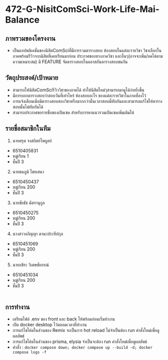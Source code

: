 # 472-G-NisitComSci-Work-Life-Mai-Balance

## ภาพรวมของโครงงาน
  - เป็นแอปพลิเคชั่นของนิสิตComSciที่มีการรวมตารางสอบ ห้องสอบในแต่ละรายวิชา วิชาเลือกในภาคพร้อมรีวิวจากนิสิตที่เคยเรียนมาก่อน ประกาศของทางภาควิชา และอื่นๆ(อาจจะเพิ่ม/ลดได้ตามความเหมาะสม) มี FEATURE จัดตารางสอบในคลาสกันตารางสอบชนกัน

## วัตถุประสงค์/เป้าหมาย
  - สามารถให้นิสิตComSciรีวิววิชาของภาคได้ ทำให้นิสิตใหม่ๆสามารถมาดูได้ง่ายยิ่งขึ้น
  - มีการบอกตารางสอบว่าสอบวันที่เท่าไหร่ ห้องสอบอะไร ของแต่ละรายวิชาในภาคที่ลงไว้
  - การแจ้งเตือนเมือมีตารางสอบสองวิชาหรือมากกว่านั้นเวลาสอบมี่ทับกันและสามารถแก้ไขให้ตารางสอบนั้นไม่ทับกันได้
  - สามารถประกาศขอรายชื่อของเปิดเซค สำหรับการหาแนวรวมเปิดเซคเพิ่มเติมได้

## รายชื่อสมาชิกในทีม
1. นายศรุต จงสถิตย์ไพบูลย์
  * 6510405831
  * หมู่เรียน 1
  * ชั้นปี 3
2. นายธนภูมิ ไชยเสนา
  * 6510450437
  * หมู่เรียน 200
  * ชั้นปี 3
3. นายชัยธัช ฉัตรานุกูล
  * 6510450275
  * หมู่เรียน 200
  * ชั้นปี 3
4. นางสาวอภิญญา ตานะประทีปกุล
  * 6510451069
  * หมู่เรียน 200
  * ชั้นปี 3
5. นายอชิระ วิเศษชัยกรณ์
  * 6510451034
  * หมู่เรียน 200
  * ชั้นปี 3
<br></br>
## การทำงาน
  - เตรียมไฟล์ .env ของ front และ back ให้พร้อมก่อนเริ่มทำงาน
  - เปิด docker desktop ไว้ตลอดเวลาที่ทำงาน
  - การแก้ไขโค้ดในส่วนของ Remix จะเป็นการ hot reload ไม่จำเป็นต้อง run คำสั่งใหม่เพื่อดูผลลัพธ์
  - การแก้ไขโค้ดในส่วนของ prisma, elysia จำเป็นจะต้อง run คำสั่งใหม่เพื่อดูผลลัพธ์
  - คำสั่ง : ```docker compose down; docker compose up --build -d; docker compose logs -f```
